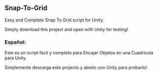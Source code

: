 ## Snap-To-Grid
Easy and Complete Snap To Grid script for Unity.

Simply download this project and open with Unity for testing!

### Español:
Este es un script facil y completo para Encajar Objetos en una Cuadricula para Unity.

Simplemente descarga este projecto y abrelo con Unity para probarlo!

